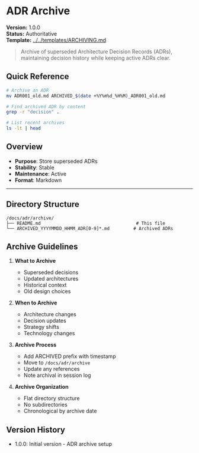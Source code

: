 # ADR Archive

**Version:** 1.0.0  
**Status:** Authoritative  
**Template:** [../../templates/ARCHIVING.md](../../templates/ARCHIVING.md)

> Archive of superseded Architecture Decision Records (ADRs), maintaining decision history while keeping active ADRs clear.

## Quick Reference
```bash
# Archive an ADR
mv ADR001_old.md ARCHIVED_$(date +%Y%m%d_%H%M)_ADR001_old.md

# Find archived ADR by content
grep -r "decision" .

# List recent archives
ls -lt | head
```

## Overview
- **Purpose**: Store superseded ADRs
- **Stability**: Stable
- **Maintenance**: Active
- **Format**: Markdown

---

## Directory Structure
```
/docs/adr/archive/
├── README.md                                    # This file
└── ARCHIVED_YYYYMMDD_HHMM_ADR[0-9]*.md         # Archived ADRs
```

## Archive Guidelines

1. **What to Archive**
   - Superseded decisions
   - Updated architectures
   - Historical context
   - Old design choices

2. **When to Archive**
   - Architecture changes
   - Decision updates
   - Strategy shifts
   - Technology changes

3. **Archive Process**
   - Add ARCHIVED prefix with timestamp
   - Move to `/docs/adr/archive`
   - Update any references
   - Note archival in session log

4. **Archive Organization**
   - Flat directory structure
   - No subdirectories
   - Chronological by archive date

## Version History
- 1.0.0: Initial version - ADR archive setup
